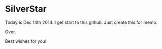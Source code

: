 SilverStar
==========

Today is Dec 14th 2014. I get start to this github. Just create this for memo.

Over.

Best wishes for you!
